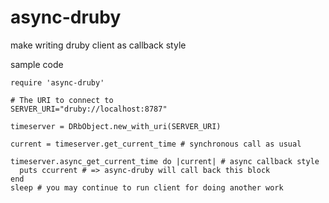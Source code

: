 async-druby
===========

make writing druby client as callback style

sample code

```
require 'async-druby'

# The URI to connect to
SERVER_URI="druby://localhost:8787"

timeserver = DRbObject.new_with_uri(SERVER_URI)

current = timeserver.get_current_time # synchronous call as usual

timeserver.async_get_current_time do |current| # async callback style
  puts ccurrent # => async-druby will call back this block
end
sleep # you may continue to run client for doing another work
```
